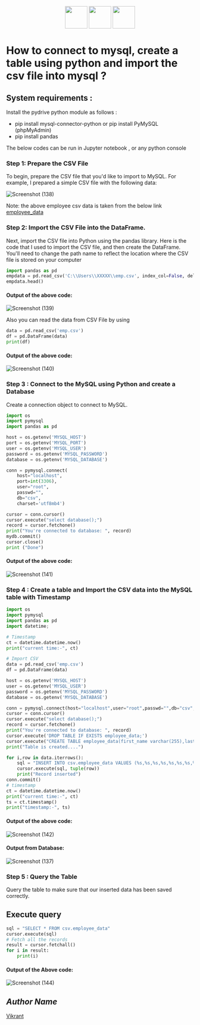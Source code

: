 <div align="center">
  <img height="60" src="https://user-images.githubusercontent.com/85709371/155844936-1206011d-4a78-4277-936d-b1e0fc776161.png">
  <img height="60" src="https://user-images.githubusercontent.com/85709371/155845012-4b0b2841-61a3-434b-adac-918b9c683b95.png">
  <img height="60" src="https://user-images.githubusercontent.com/85709371/155844988-b88c879e-dade-408b-8842-a2b6aa2647a6.png">
</div>

# How to connect to mysql, create a table using python and import the csv file into mysql ?

## System requirements :
Install the pydrive python module as follows :

* pip install mysql-connector-python or pip install PyMySQL (phpMyAdmin)
* pip install pandas

The below codes can be run in Jupyter notebook , or any python console


### Step 1: Prepare the CSV File

To begin, prepare the CSV file that you'd like to import to MySQL. For example, I prepared a simple CSV file with the following data:

![Screenshot (138)](https://user-images.githubusercontent.com/85709371/146887468-78fff29a-4f94-45a9-b385-9015f373cbdf.png)

Note: the above employee csv data is taken from the below link <a href="https://www.briandunning.com/sample-data/">employee_data</a>

### Step 2: Import the CSV File into the DataFrame.
Next, import the CSV file into Python using the pandas library. Here is the code that I used to import the CSV file, and then create the DataFrame. You'll need to change the path name to reflect the location where the CSV file is stored on your computer

```python
import pandas as pd
empdata = pd.read_csv('C:\\Users\\XXXXX\\emp.csv', index_col=False, delimiter = ',')
empdata.head()
```
#### Output of the above code:

![Screenshot (139)](https://user-images.githubusercontent.com/85709371/146893846-aad5d2c4-62cc-41e1-8164-082c296a2e16.png)

Also you can read the data from CSV File by using

```python
data = pd.read_csv('emp.csv')
df = pd.DataFrame(data)
print(df)
```
#### Output of the above code:

![Screenshot (140)](https://user-images.githubusercontent.com/85709371/146894479-69c42b4f-56dc-4af9-89d6-a94f4d23abdc.png)

### Step 3 : Connect to the MySQL using Python and create a Database
Create a connection object to connect to MySQL.
```python
import os
import pymysql
import pandas as pd

host = os.getenv('MYSQL_HOST')
port = os.getenv('MYSQL_PORT')
user = os.getenv('MYSQL_USER')
password = os.getenv('MYSQL_PASSWORD')
database = os.getenv('MYSQL_DATABASE')

conn = pymysql.connect(
    host="localhost",
    port=int(3306),
    user="root",
    passwd="",
    db="csv",
    charset='utf8mb4')

cursor = conn.cursor()
cursor.execute("select database();")
record = cursor.fetchone()
print("You're connected to database: ", record)
mydb.commit()
cursor.close()
print ("Done")
```
#### Output of the above code:

![Screenshot (141)](https://user-images.githubusercontent.com/85709371/146895770-405c598f-e98f-47a2-8b85-0db97dfd188d.png)

### Step 4 : Create a table and Import the CSV data into the MySQL table with Timestamp

```python
import os
import pymysql
import pandas as pd
import datetime;

# Timestamp
ct = datetime.datetime.now()
print("current time:-", ct)

# Import CSV
data = pd.read_csv('emp.csv')
df = pd.DataFrame(data)

host = os.getenv('MYSQL_HOST')
user = os.getenv('MYSQL_USER')
password = os.getenv('MYSQL_PASSWORD')
database = os.getenv('MYSQL_DATABASE')

conn = pymysql.connect(host="localhost",user="root",passwd="",db="csv",charset='utf8mb4')
cursor = conn.cursor()
cursor.execute("select database();")
record = cursor.fetchone()
print("You're connected to database: ", record)
cursor.execute('DROP TABLE IF EXISTS employee_data;')
cursor.execute("CREATE TABLE employee_data(first_name varchar(255),last_name varchar(255),company_name varchar(255),address varchar(255),city varchar(255),county varchar(255),state varchar(255),zip int,phone1 varchar(255),phone2 varchar(255),email varchar(255),web varchar(255))")
print("Table is created....") 

for i,row in data.iterrows():
    sql = "INSERT INTO csv.employee_data VALUES (%s,%s,%s,%s,%s,%s,%s,%s,%s,%s,%s,%s)"
    cursor.execute(sql, tuple(row))
    print("Record inserted")
conn.commit()
# timestamp
ct = datetime.datetime.now()
print("current time:-", ct) 
ts = ct.timestamp()
print("timestamp:-", ts)
```
#### Output of the above code:

![Screenshot (142)](https://user-images.githubusercontent.com/85709371/146897059-8d72b135-49d4-49a0-b012-3aa138f08e08.png)

#### Output from Database:

![Screenshot (137)](https://user-images.githubusercontent.com/85709371/146897154-f94fb37b-1cea-4065-a3b1-52c274fb04fd.png)

### Step 5 : Query the Table
Query the table to make sure that our inserted data has been saved correctly.


## Execute query
```python
sql = "SELECT * FROM csv.employee_data"
cursor.execute(sql)
# Fetch all the records
result = cursor.fetchall()
for i in result:
    print(i)
```

#### Output of the Above code:

![Screenshot (144)](https://user-images.githubusercontent.com/85709371/146897800-1b9b2f3d-be91-40ee-a908-b40818256592.png)

## *Author Name*
[Vikrant](https://github.com/thevkrant)
